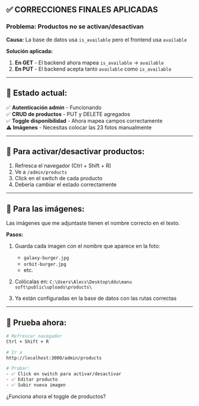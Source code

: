 ## ✅ CORRECCIONES FINALES APLICADAS

### Problema: Productos no se activan/desactivan

**Causa:** La base de datos usa `is_available` pero el frontend usa `available`

**Solución aplicada:**

1. **En GET** - El backend ahora mapea `is_available` → `available`
2. **En PUT** - El backend acepta tanto `available` como `is_available`

---

## 🎯 Estado actual:

✅ **Autenticación admin** - Funcionando  
✅ **CRUD de productos** - PUT y DELETE agregados  
✅ **Toggle disponibilidad** - Ahora mapea campos correctamente  
⚠️ **Imágenes** - Necesitas colocar las 23 fotos manualmente

---

## 📝 Para activar/desactivar productos:

1. Refresca el navegador (Ctrl + Shift + R)
2. Ve a `/admin/products`  
3. Click en el switch de cada producto
4. Debería cambiar el estado correctamente

---

## 📸 Para las imágenes:

Las imágenes que me adjuntaste tienen el nombre correcto en el texto.

**Pasos:**

1. Guarda cada imagen con el nombre que aparece en la foto:
   - `galaxy-burger.jpg`
   - `orbit-burger.jpg`
   - etc.

2. Colócalas en: `C:\Users\Alecs\Desktop\ddu\manu soft\public\uploads\products\`

3. Ya están configuradas en la base de datos con las rutas correctas

---

## 🚀 Prueba ahora:

```bash
# Refrescar navegador
Ctrl + Shift + R

# Ir a
http://localhost:3000/admin/products

# Probar:
- ✅ Click en switch para activar/desactivar
- ✅ Editar producto
- ✅ Subir nueva imagen
```

¿Funciona ahora el toggle de productos?
